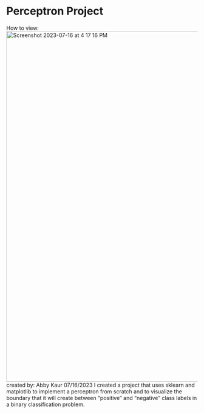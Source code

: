 # Perceptron Project

How to view: 
<img width="924" alt="Screenshot 2023-07-16 at 4 17 16 PM" src="https://github.com/abbycakes02/Perceptron/assets/114423578/2c0f902d-96af-4fe2-929f-8dafb95eb068">
created by: Abby Kaur
07/16/2023
I created a project that uses sklearn and matplotlib to implement a perceptron from scratch and to visualize the boundary that it will create between “positive” and “negative” class labels in a binary classification problem. 
